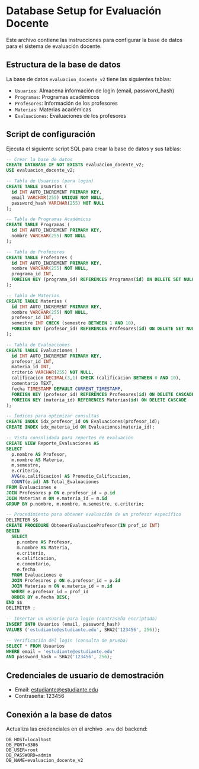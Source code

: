 # Database Setup for Evaluación Docente

Este archivo contiene las instrucciones para configurar la base de datos para el sistema de evaluación docente.

## Estructura de la base de datos

La base de datos `evaluacion_docente_v2` tiene las siguientes tablas:

- `Usuarios`: Almacena información de login (email, password_hash)
- `Programas`: Programas académicos
- `Profesores`: Información de los profesores
- `Materias`: Materias académicas
- `Evaluaciones`: Evaluaciones de los profesores

## Script de configuración

Ejecuta el siguiente script SQL para crear la base de datos y sus tablas:

```sql
-- Crear la base de datos
CREATE DATABASE IF NOT EXISTS evaluacion_docente_v2;
USE evaluacion_docente_v2;

-- Tabla de Usuarios (para login)
CREATE TABLE Usuarios (
  id INT AUTO_INCREMENT PRIMARY KEY,
  email VARCHAR(255) UNIQUE NOT NULL,
  password_hash VARCHAR(255) NOT NULL
);

-- Tabla de Programas Académicos
CREATE TABLE Programas (
  id INT AUTO_INCREMENT PRIMARY KEY,
  nombre VARCHAR(255) NOT NULL
);

-- Tabla de Profesores
CREATE TABLE Profesores (
  id INT AUTO_INCREMENT PRIMARY KEY,
  nombre VARCHAR(255) NOT NULL,
  programa_id INT,
  FOREIGN KEY (programa_id) REFERENCES Programas(id) ON DELETE SET NULL
);

-- Tabla de Materias
CREATE TABLE Materias (
  id INT AUTO_INCREMENT PRIMARY KEY,
  nombre VARCHAR(255) NOT NULL,
  profesor_id INT,
  semestre INT CHECK (semestre BETWEEN 1 AND 10),
  FOREIGN KEY (profesor_id) REFERENCES Profesores(id) ON DELETE SET NULL
);

-- Tabla de Evaluaciones
CREATE TABLE Evaluaciones (
  id INT AUTO_INCREMENT PRIMARY KEY,
  profesor_id INT,
  materia_id INT,
  criterio VARCHAR(255) NOT NULL,
  calificacion DECIMAL(3,1) CHECK (calificacion BETWEEN 0 AND 10),
  comentario TEXT,
  fecha TIMESTAMP DEFAULT CURRENT_TIMESTAMP,
  FOREIGN KEY (profesor_id) REFERENCES Profesores(id) ON DELETE CASCADE,
  FOREIGN KEY (materia_id) REFERENCES Materias(id) ON DELETE CASCADE
);

-- Índices para optimizar consultas
CREATE INDEX idx_profesor_id ON Evaluaciones(profesor_id);
CREATE INDEX idx_materia_id ON Evaluaciones(materia_id);

-- Vista consolidada para reportes de evaluación
CREATE VIEW Reporte_Evaluaciones AS
SELECT 
  p.nombre AS Profesor,
  m.nombre AS Materia,
  m.semestre,
  e.criterio,
  AVG(e.calificacion) AS Promedio_Calificacion,
  COUNT(e.id) AS Total_Evaluaciones
FROM Evaluaciones e
JOIN Profesores p ON e.profesor_id = p.id
JOIN Materias m ON e.materia_id = m.id
GROUP BY p.nombre, m.nombre, m.semestre, e.criterio;

-- Procedimiento para obtener evaluación de un profesor específico
DELIMITER $$
CREATE PROCEDURE ObtenerEvaluacionProfesor(IN prof_id INT)
BEGIN
  SELECT 
    p.nombre AS Profesor,
    m.nombre AS Materia,
    e.criterio,
    e.calificacion,
    e.comentario,
    e.fecha
  FROM Evaluaciones e
  JOIN Profesores p ON e.profesor_id = p.id
  JOIN Materias m ON e.materia_id = m.id
  WHERE e.profesor_id = prof_id
  ORDER BY e.fecha DESC;
END $$
DELIMITER ;

-- Insertar un usuario para login (contraseña encriptada)
INSERT INTO Usuarios (email, password_hash) 
VALUES ('estudiante@estudiante.edu', SHA2('123456', 256));

-- Verificación del login (consulta de prueba)
SELECT * FROM Usuarios 
WHERE email = 'estudiante@estudiante.edu' 
AND password_hash = SHA2('123456', 256);
```

## Credenciales de usuario de demostración

- Email: estudiante@estudiante.edu
- Contraseña: 123456

## Conexión a la base de datos

Actualiza las credenciales en el archivo `.env` del backend:

```
DB_HOST=localhost
DB_PORT=3306
DB_USER=root
DB_PASSWORD=admin
DB_NAME=evaluacion_docente_v2